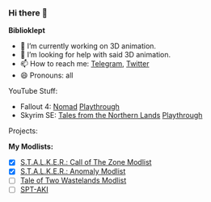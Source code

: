 ### Hi there 👋

**Biblioklept**

- 🔭 I’m currently working on 3D animation.
- 🤔 I’m looking for help with said 3D animation.
- 📫 How to reach me: [Telegram](https://t.me/biblioklept), [Twitter](https://twitter.com/bookstealing)
- 😄 Pronouns: all

YouTube Stuff:

- Fallout 4: [Nomad](https://github.com/JanuarySnow/Nomad) [Playthrough](https://www.youtube.com/playlist?list=PLr73nzbWoFRf0WQh94S6-PUfYYqdX9s8q)
- Skyrim SE: [Tales from the Northern Lands](https://eziothedeadpoet.github.io/Tales-from-the-Northern-Lands/) [Playthrough](https://raw.githubusercontent.com/Biblioklept/biblioklept/main/img/soon.png)

Projects:


  **My Modlists:**

- [x] [S.T.A.L.K.E.R.: Call of The Zone Modlist](https://biblioklept.github.io/2021/call-of-the-old-zone)
- [x] [S.T.A.L.K.E.R.: Anomaly Modlist](https://biblioklept.github.io/JOURNEY)
- [ ] [Tale of Two Wastelands Modlist](https://biblioklept.github.io/lowercasettw)
- [ ] [SPT-AKI](https://raw.githubusercontent.com/Biblioklept/biblioklept/main/img/soon.png)
